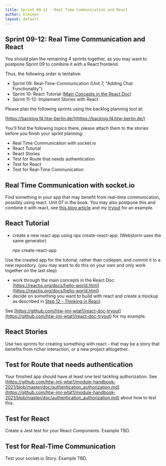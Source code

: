 ```yaml
---
title: Sprint 09-12 - Real Time Communication and React
author: kleinen
layout: default
---
```

## Sprint 09-12: Real Time Communication and React

You should plan the remaining 4 sprints together, as you may want to
postpone Sprint 09 to combine it with a React frontend.

Thus, the following order is tentative:
* Sprint 09: Real-Time-Communication (Unit 7, "Adding Chat Functionality")
* Sprint 10: React Tutorial ([Main Concepts in the React Doc](https://reactjs.org/docs/hello-world.html))
* Sprint 11-12: Implement Stories with React

Please plan the following sprints using the backlog planning tool at:

[https://backlog.f4.htw-berlin.de/](https://backlog.f4.htw-berlin.de/)

You'll find the following topics there, please attach them to the stories before
you finish your sprint planning:

* Real Time Communication with socket.io
* React Tutorial
* React Stories
* Test for Route that needs authentication
* Test for React
* Test for Real-Time Communication

## Real Time Communication with socket.io
Find something in your app that may benefit from real-time communication, possibly using react.
Unit 07 in the book. You may also postpone this and combine it with react, see
[this blog article](https://www.valentinog.com/blog/socket-react/) and my [tryout](https://github.com/htw-imi-wtat1/react-socketio-tryout) for an example.

## React Tutorial
* create a new react app using npx create-react-app: (Webstorm uses the same generator)


     npx create-react-app


Use the created app for the tutorial, rather than codepen, and commit it to a new repository.
(you may want to do this on your own and only work together on the last step)
* work through the main concepts in the React Doc: [https://reactjs.org/docs/hello-world.html](https://reactjs.org/docs/hello-world.html)
* decide on something you want to build with react and create a mockup as described in [Step 12 - Thinking in React](https://reactjs.org/docs/thinking-in-react.html).

See [https://github.com/htw-imi-wtat1/react-doc-tryout](https://github.com/htw-imi-wtat1/react-doc-tryout) for my example.

## React Stories
Use two sprints for creating something with react - that may be a story that benefits from richer interaction,
or a new project alltogether.

## Test for Route that needs authentication
Your finished app should have at least one test tackling authorization.
See [https://github.com/htw-imi-wtat1/module-handbook-2021/blob/master/doc/authentication_authorization.md](https://github.com/htw-imi-wtat1/module-handbook-2021/blob/master/doc/authentication_authorization.md) about how to test this.

## Test for React
Create a Jest test for your React Components. Example TBD.

## Test for Real-Time Communication
Test your socket.io Story. Example TBD.
